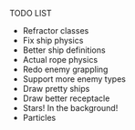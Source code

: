 TODO LIST
- Refractor classes
- Fix ship physics
- Better ship definitions
- Actual rope physics
- Redo enemy grappling
- Support more enemy types
- Draw pretty ships
- Draw better receptacle
- Stars! In the background!
- Particles